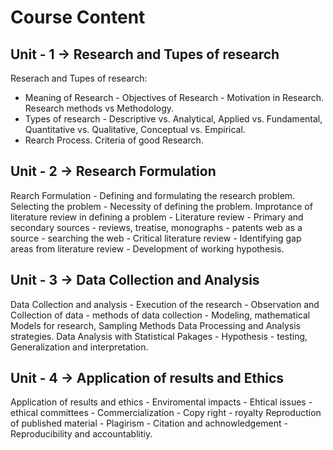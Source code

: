 # Course Content
## Unit - 1 -> Research and Tupes of research
Reserach and Tupes of research: 
* Meaning of Research - Objectives of Research - Motivation in Research. Research methods vs Methodology.
* Types of research - Descriptive vs. Analytical, Applied vs. Fundamental, Quantitative vs. Qualitative, Conceptual vs. Empirical.
* Rearch Process. Criteria of good Research.

## Unit - 2 -> Research Formulation
Rearch Formulation - Defining and formulating the research problem.
Selecting the problem - Necessity of defining the problem.
Improtance of literature review in defining a problem - Literature review - Primary and secondary sources - reviews, treatise, monographs - patents
web as a source - searching the web - Critical literature review - Identifying gap areas from literature review - Development of working hypothesis.

## Unit - 3 -> Data Collection and Analysis
Data Collection and analysis -
Execution of the research - Observation and Collection of data - methods of data collection - Modeling, mathematical Models for research, Sampling Methods
Data Processing and Analysis strategies. Data Analysis with Statistical Pakages - Hypothesis - testing, Generalization and interpretation.

## Unit - 4 -> Application of results and Ethics
Application of results and ethics - Enviromental impacts - Ehtical issues - ethical committees - Commercialization - Copy right - royalty
Reproduction of published material - Plagirism - Citation and achnowledgement - Reproducibility and accountablitiy.
